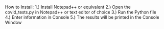How to Install: 
1.) Install Notepad++ or equivalent
2.) Open the covid_tests.py in Notepad++ or text editor of choice
3.) Run the Python file
4.) Enter information in Console
5.) The results will be printed in the Console Window